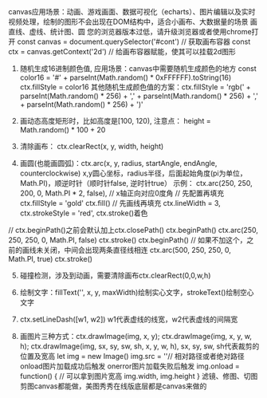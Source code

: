 <!--
 * @Author: your name
 * @Date: 2022-04-21 13:45:36
 * @LastEditTime: 2022-04-24 21:48:32
 * @LastEditors: Please set LastEditors
 * @Description: 打开koroFileHeader查看配置 进行设置: https://github.com/OBKoro1/koro1FileHeader/wiki/%E9%85%8D%E7%BD%AE
 * @FilePath: /fe_interview/前端可视化/canvas.md
-->
canvas应用场景：动画、游戏画面、数据可视化（echarts）、图片编辑以及实时视频处理，绘制的图形不会出现在DOM结构中，适合小画布、大数据量的场景
画直线、虚线、统计图、圆
<canvas id="cont" width="500px" height="500px">您的浏览器版本过低，请升级浏览器或者使用chrome打开</canvas>
const canvas = document.querySelector('#cont') // 获取画布容器
const ctx = canvas.getContext('2d') // 给画布容器赋能，使其可以挂载2d图形
1. 随机生成16进制颜色值, 应用场景：canvas中需要随机生成颜色的地方
const color16 = '#' + parseInt(Math.random() * 0xFFFFFF).toString(16)
ctx.fillStyle = color16
其他随机生成颜色值的方案：ctx.fillStyle = 'rgb(' + parseInt(Math.random() * 256) + 
',' + parseInt(Math.random() * 256) + ',' + parseInt(Math.random() * 256) + ')'

2. 画动态高度矩形时，比如高度是[100, 120), 注意点： height = Math.random() * 100 + 20

3. 清除画布： ctx.clearRect(x, y, width, height)

4. 画圆(也能画圆弧)：ctx.arc(x, y, radius, startAngle, endAngle, counterclockwise)
x,y圆心坐标，radius半径，后面起始角度(pi为单位， Math.PI)，顺逆时针（顺时针false, 逆时针true）
示例： ctx.arc(250, 250, 200, 0, Math.PI * 2, false), // x轴正向对应0度角
// 先配置再填充
ctx.fillStyle = 'gold'
ctx.fill()
// 先画线再填充
ctx.lineWidth = 3, ctx.strokeStyle = 'red', ctx.stroke()着色

// ctx.beginPath()之前会默认加上ctx.closePath()
ctx.beginPath()
ctx.arc(250, 250, 250, 0, Math.PI, false)
ctx.stroke()
ctx.beginPath() // 如果不加这个，之前的画线未关闭，中间会出现两条直径线相连
ctx.arc(500, 250, 250, 0, Math.PI, true)
ctx.stroke()

5. 碰撞检测，涉及到动画，需要清除画布ctx.clearRect(0,0,w,h)

6. 绘制文字：fillText('', x, y, maxWidth)绘制实心文字，strokeText()绘制空心文字

7. ctx.setLineDash([w1, w2]) w1代表虚线的线宽，w2代表虚线的间隔宽

8. 画图片三种方式：ctx.drawImage(img, x, y); ctx.drawImage(img, x, y, w, h);
ctx.drawImage(img, sx, sy, sw, sh, x, y, w, h), sx, sy, sw, sh代表裁剪的位置及宽高
let img = new Image()
img.src = ''// 相对路径或者绝对路径
onload图片加载成功后触发
onerror图片加载失败后触发
img.onload = function() {
    // 可以拿到图片宽高 img.width, img.height
}
滤镜、修图、切图剪图canvas都能做，美图秀秀在线版底层都是canvas来做的
